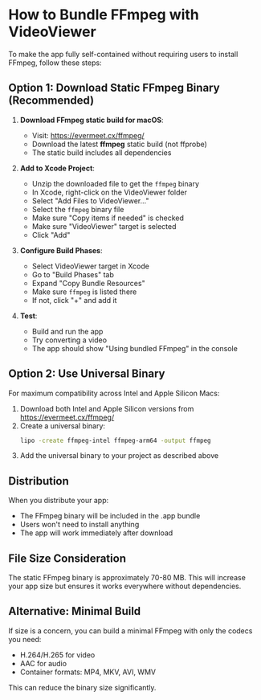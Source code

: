 # How to Bundle FFmpeg with VideoViewer

To make the app fully self-contained without requiring users to install FFmpeg, follow these steps:

## Option 1: Download Static FFmpeg Binary (Recommended)

1. **Download FFmpeg static build for macOS**:
   - Visit: https://evermeet.cx/ffmpeg/
   - Download the latest **ffmpeg** static build (not ffprobe)
   - The static build includes all dependencies

2. **Add to Xcode Project**:
   - Unzip the downloaded file to get the `ffmpeg` binary
   - In Xcode, right-click on the VideoViewer folder
   - Select "Add Files to VideoViewer..."
   - Select the `ffmpeg` binary file
   - Make sure "Copy items if needed" is checked
   - Make sure "VideoViewer" target is selected
   - Click "Add"

3. **Configure Build Phases**:
   - Select VideoViewer target in Xcode
   - Go to "Build Phases" tab
   - Expand "Copy Bundle Resources"
   - Make sure `ffmpeg` is listed there
   - If not, click "+" and add it

4. **Test**:
   - Build and run the app
   - Try converting a video
   - The app should show "Using bundled FFmpeg" in the console

## Option 2: Use Universal Binary

For maximum compatibility across Intel and Apple Silicon Macs:

1. Download both Intel and Apple Silicon versions from https://evermeet.cx/ffmpeg/
2. Create a universal binary:
   ```bash
   lipo -create ffmpeg-intel ffmpeg-arm64 -output ffmpeg
   ```
3. Add the universal binary to your project as described above

## Distribution

When you distribute your app:
- The FFmpeg binary will be included in the .app bundle
- Users won't need to install anything
- The app will work immediately after download

## File Size Consideration

The static FFmpeg binary is approximately 70-80 MB. This will increase your app size but ensures it works everywhere without dependencies.

## Alternative: Minimal Build

If size is a concern, you can build a minimal FFmpeg with only the codecs you need:
- H.264/H.265 for video
- AAC for audio
- Container formats: MP4, MKV, AVI, WMV

This can reduce the binary size significantly.